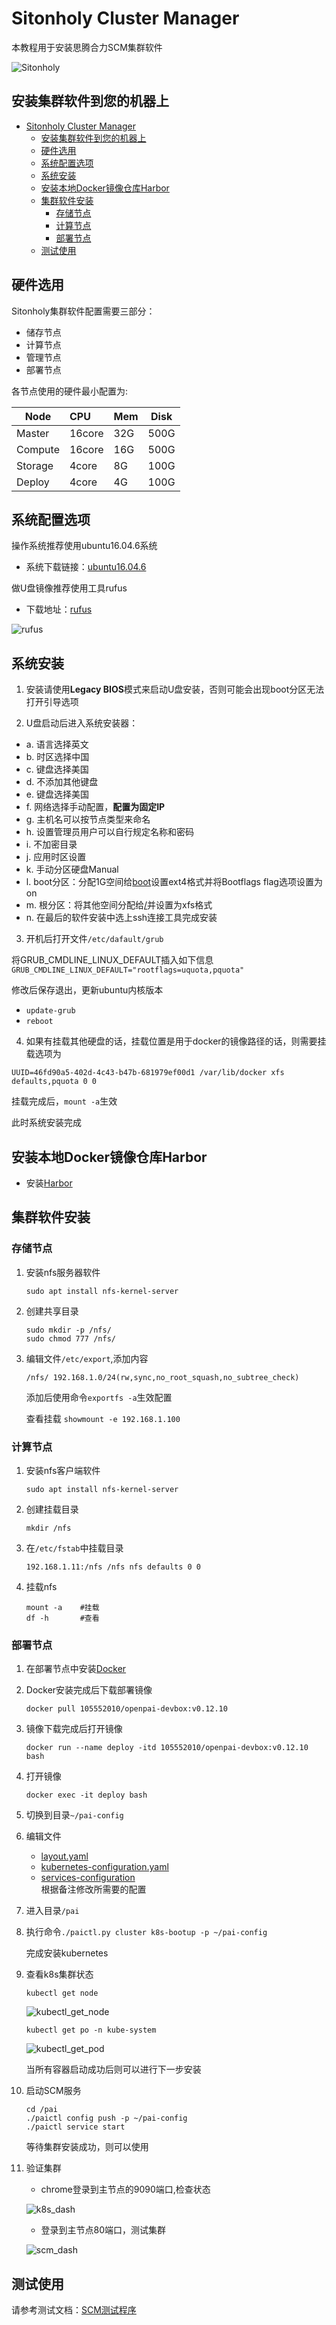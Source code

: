 # Sitonholy Cluster Manager
本教程用于安装思腾合力SCM集群软件

![Sitonholy](./images/sitonholy.png)

## 安装集群软件到您的机器上

<!-- TOC -->

- [Sitonholy Cluster Manager](#sitonholy-cluster-manager)
    - [安装集群软件到您的机器上](#安装集群软件到您的机器上)
    - [硬件选用](#硬件选用)
    - [系统配置选项](#系统配置选项)
    - [系统安装](#系统安装)
    - [安装本地Docker镜像仓库Harbor](#安装本地docker镜像仓库harbor)
    - [集群软件安装](#集群软件安装)
        - [存储节点](#存储节点)
        - [计算节点](#计算节点)
        - [部署节点](#部署节点)
    - [测试使用](#测试使用)

<!-- /TOC -->

## 硬件选用
Sitonholy集群软件配置需要三部分：
- 储存节点
- 计算节点
- 管理节点
- 部署节点

各节点使用的硬件最小配置为:

Node|CPU|Mem|Disk
---|:---|:---|:---:
Master|16core|32G|500G
Compute|16core|16G|500G
Storage|4core|8G|100G
Deploy|4core|4G|100G


## 系统配置选项
操作系统推荐使用ubuntu16.04.6系统
- 系统下载链接：[ubuntu16.04.6](https://mirrors.aliyun.com/ubuntu-releases/16.04.6/ubuntu-16.04.6-server-amd64.iso)

做U盘镜像推荐使用工具rufus
- 下载地址：[rufus](https://github.com/pbatard/rufus/releases/download/v3.6/rufus-3.6.exe)

![rufus](./images/rufus.png)

## 系统安装

1. 安装请使用**Legacy BIOS**模式来启动U盘安装，否则可能会出现boot分区无法打开引导选项

2. U盘启动后进入系统安装器：
  - a. 语言选择英文
  - b. 时区选择中国
  - c. 键盘选择美国
  - d. 不添加其他键盘
  - e. 键盘选择美国
  - f. 网络选择手动配置，**配置为固定IP**
  - g. 主机名可以按节点类型来命名
  - h. 设置管理员用户可以自行规定名称和密码
  - i. 不加密目录
  - j. 应用时区设置
  - k. 手动分区硬盘Manual
  - l. boot分区：分配1G空间给[boot](./images/boot.png)设置ext4格式并将Bootflags flag选项设置为on
  - m. 根分区：将其他空间分配给[/](./images/root.png)并设置为xfs格式
  - n. 在最后的软件安装中选上ssh连接工具完成安装

3. 开机后打开文件`/etc/dafault/grub`

将GRUB_CMDLINE_LINUX_DEFAULT插入如下信息
`GRUB_CMDLINE_LINUX_DEFAULT="rootflags=uquota,pquota"`

修改后保存退出，更新ubuntu内核版本
- `update-grub`
- `reboot`

4.  如果有挂载其他硬盘的话，挂载位置是用于docker的镜像路径的话，则需要挂载选项为

`UUID=46fd90a5-402d-4c43-b47b-681979ef00d1 /var/lib/docker xfs defaults,pquota 0 0`
    
挂载完成后，`mount -a`生效

此时系统安装完成

## 安装本地Docker镜像仓库Harbor

- 安装[Harbor](./Harbor.md)


## 集群软件安装

### 存储节点

1. 安装nfs服务器软件

    ```
    sudo apt install nfs-kernel-server
    ```

2. 创建共享目录

    ```
    sudo mkdir -p /nfs/
    sudo chmod 777 /nfs/
    ```

3. 编辑文件`/etc/export`,添加内容

    ```
    /nfs/ 192.168.1.0/24(rw,sync,no_root_squash,no_subtree_check)
    ```

    添加后使用命令`exportfs -a`生效配置

    查看挂载 `showmount -e 192.168.1.100`

### 计算节点

1. 安装nfs客户端软件

    ```
    sudo apt install nfs-kernel-server
    ```

2. 创建挂载目录

    ```
    mkdir /nfs
    ```

3. 在`/etc/fstab`中挂载目录

    ```
    192.168.1.11:/nfs /nfs nfs defaults 0 0
    ```
    
4. 挂载nfs

    ```
    mount -a    #挂载
    df -h       #查看
    ```

### 部署节点

1. 在部署节点中安装[Docker](./Docker.md)

2. Docker安装完成后下载部署镜像

   ```
   docker pull 105552010/openpai-devbox:v0.12.10
   ```

3. 镜像下载完成后打开镜像

   ```
   docker run --name deploy -itd 105552010/openpai-devbox:v0.12.10 bash
   ```

4. 打开镜像

    ```
    docker exec -it deploy bash
    ```

5. 切换到目录`~/pai-config`

6. 编辑文件
    - [layout.yaml](./yml/layout.yaml)
    - [kubernetes-configuration.yaml](./yml/kubernetes-configuration.yaml)
    - [services-configuration](./yml/services-configuration.yaml) \
    根据备注修改所需要的配置

7. 进入目录`/pai`

8. 执行命令`./paictl.py cluster k8s-bootup -p ~/pai-config` 

   完成安装kubernetes

9. 查看k8s集群状态

    `kubectl get node`

    ![kubectl_get_node](./images/kubectl_get_node.png)

    `kubectl get po -n kube-system`

    ![kubectl_get_pod](./images/kubectl_get_pod.png)
    
    当所有容器启动成功后则可以进行下一步安装

10. 启动SCM服务

    ```
    cd /pai
    ./paictl config push -p ~/pai-config
    ./paictl service start
    ```

    等待集群安装成功，则可以使用

11. 验证集群

    - chrome登录到主节点的9090端口,检查状态

    ![k8s_dash](./images/k8s_dash.png)

    - 登录到主节点80端口，测试集群
    
    ![scm_dash](./images/scm_dash.png)



    
## 测试使用


请参考测试文档：[SCM测试程序](https://github.com/sitonholy/scm#%E6%A0%87%E5%87%86%E6%B5%8B%E8%AF%95%E7%A8%8B%E5%BA%8F)
    